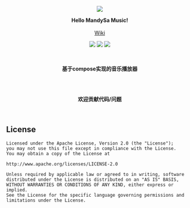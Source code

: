 <p align="center"><img src="https://gitee.com/ZXHHYJ/mandysa_music/raw/master/app/src/main/res/mipmap-xxxhdpi/ic_launcher_round.png"/></p>

<p align="center">
    <strong>Hello MandySa Music!</strong>
    <br>
    <br>
    <a href="https://gitee.com/ZXHHYJ/mandysa_music/wikis">Wiki</a>
</p>

<p align="center">
<img src="https://img.shields.io/badge/language-kotlin-orange.svg"/>
<img src="https://img.shields.io/badge/license-Apache-blue"/>
<a href="https://gitee.com/ZXHHYJ/star_music/commits/master"><img src="https://img.shields.io/badge/updates-%E6%9B%B4%E6%96%B0%E6%97%A5%E5%BF%97-brightgreen"/></a>
</p>

<br>
<p align="center"><strong>基于compose实现的音乐播放器</strong></p>
<br>

<br>
<p align="center"><strong>欢迎贡献代码/问题</strong></p>
<br>

[//]: # (## 手机界面截图)

[//]: # ()
[//]: # (|![]&#40;https://gitee.com/ZXHHYJ/mandysa_music/raw/master/screen/手机-主页.png&#41;|![]&#40;https://gitee.com/ZXHHYJ/mandysa_music/raw/master/screen/手机-播放页.png&#41;|)

[//]: # (|--|--|)

[//]: # (|![]&#40;https://gitee.com/ZXHHYJ/mandysa_music/raw/master/screen/手机-歌词.png&#41;)

[//]: # ()
[//]: # (## 平板界面截图)

[//]: # ()
[//]: # (![]&#40;https://gitee.com/ZXHHYJ/mandysa_music/raw/master/screen/平板-主页.png&#41;![]&#40;https://gitee.com/ZXHHYJ/mandysa_music/raw/master/screen/平板-播放页和歌词.png&#41;)

## License

```
Licensed under the Apache License, Version 2.0 (the "License");
you may not use this file except in compliance with the License.
You may obtain a copy of the License at

http://www.apache.org/licenses/LICENSE-2.0

Unless required by applicable law or agreed to in writing, software
distributed under the License is distributed on an "AS IS" BASIS,
WITHOUT WARRANTIES OR CONDITIONS OF ANY KIND, either express or implied.
See the License for the specific language governing permissions and
limitations under the License.
```
